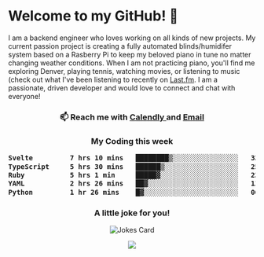 <h1> Welcome to my GitHub! 👋 </h1>


  I am a backend engineer who loves working on all kinds of new projects. My current passion project is creating a fully automated blinds/humidifer system based on a Rasberry Pi to keep my beloved piano in tune no matter changing weather conditions. When I am not practicing piano, you'll find me exploring Denver, playing tennis, watching movies, or listening to music (check out what I've been listening to recently on [Last.fm](https://www.last.fm/user/mballa000). I am a passionate, driven developer and would love to connect and chat with everyone!

<h3 align = "center"> 📫 Reach me with <a href = "https://calendly.com/msbrandt00/30min"> Calendly </a> and <a href="mailto:msbrandt00@gmail.com">Email</a> 
 </h3>


 
<div align = "center"
[![Anurag's GitHub stats](https://github-readme-stats.vercel.app/api?username=mbrandt00)](https://github.com/anuraghazra/github-readme-stats)
          </div>
<h3 align="center">
  My Coding this week
<!--START_SECTION:waka-->

```txt
Svelte         7 hrs 10 mins   ████████▒░░░░░░░░░░░░░░░░   33.05 %
TypeScript     5 hrs 30 mins   ██████▒░░░░░░░░░░░░░░░░░░   25.39 %
Ruby           5 hrs 1 min     █████▓░░░░░░░░░░░░░░░░░░░   23.17 %
YAML           2 hrs 26 mins   ██▓░░░░░░░░░░░░░░░░░░░░░░   11.25 %
Python         1 hr 26 mins    █▓░░░░░░░░░░░░░░░░░░░░░░░   06.66 %
```

<!--END_SECTION:waka-->

### A little joke for you!

![Jokes Card](https://readme-jokes.vercel.app/api?hideBorder)

<a href="https://www.linkedin.com/in/mbrandt00/"><img src="https://img.shields.io/badge/linkedin-%230077B5.svg?&style=for-the-badge&logo=linkedin&logoColor=white" /></a>

